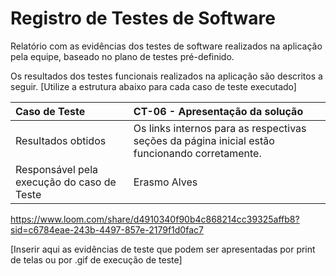 # Registro de Testes de Software

Relatório com as evidências dos testes de software realizados na aplicação pela equipe, baseado no plano de testes pré-definido.

Os resultados dos testes funcionais realizados na aplicação são descritos a seguir. [Utilize a estrutura abaixo para cada caso de teste executado]

|Caso de Teste    | CT-06 - Apresentação da solução |
|:---|:---|
| Resultados obtidos | Os links internos para as respectivas seções da página inicial estão funcionando corretamente. |
| Responsável pela execução do caso de Teste | Erasmo Alves |

https://www.loom.com/share/d4910340f90b4c868214cc39325affb8?sid=c6784eae-243b-4497-857e-2179f1d0fac7 


[Inserir aqui as evidências de teste que podem ser apresentadas por print de telas ou por .gif de execução de teste]
